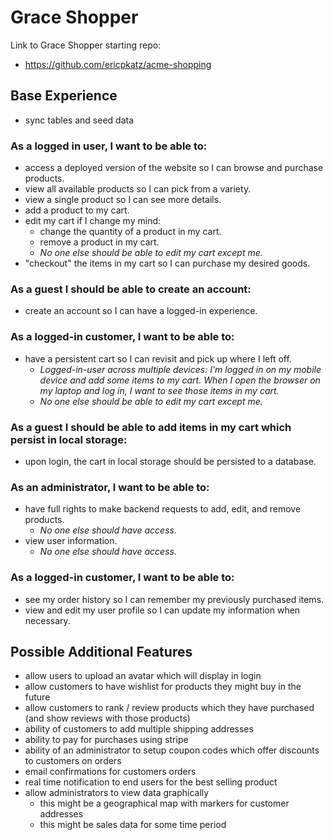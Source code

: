 # Grace Shopper

Link to Grace Shopper starting repo:

- https://github.com/ericpkatz/acme-shopping

## Base Experience

- sync tables and seed data

### As a logged in user, I want to be able to:

- access a deployed version of the website so I can browse and purchase products.
- view all available products so I can pick from a variety.
- view a single product so I can see more details.
- add a product to my cart.
- edit my cart if I change my mind:
  - change the quantity of a product in my cart.
  - remove a product in my cart.
  - _No one else should be able to edit my cart except me._
- "checkout" the items in my cart so I can purchase my desired goods.

### As a guest I should be able to create an account:

- create an account so I can have a logged-in experience.

### As a logged-in customer, I want to be able to:

- have a persistent cart so I can revisit and pick up where I left off.
  - _Logged-in-user across multiple devices: I'm logged in on my mobile device and add some items to my cart. When I open the browser on my laptop and log in, I want to see those items in my cart._
  - _No one else should be able to edit my cart except me._

### As a guest I should be able to add items in my cart which persist in local storage:

- upon login, the cart in local storage should be persisted to a database.

### As an administrator, I want to be able to:

- have full rights to make backend requests to add, edit, and remove products.
  - _No one else should have access._
- view user information.
  - _No one else should have access._

### As a logged-in customer, I want to be able to:

- see my order history so I can remember my previously purchased items.
- view and edit my user profile so I can update my information when necessary.

## Possible Additional Features

- allow users to upload an avatar which will display in login
- allow customers to have wishlist for products they might buy in the future
- allow customers to rank / review products which they have purchased (and show reviews with those products)
- ability of customers to add multiple shipping addresses
- ability to pay for purchases using stripe
- ability of an administrator to setup coupon codes which offer discounts to customers on orders
- email confirmations for customers orders
- real time notification to end users for the best selling product
- allow administrators to view data graphically
  - this might be a geographical map with markers for customer addresses
  - this might be sales data for some time period
